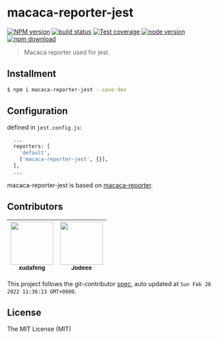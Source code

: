 # macaca-reporter-jest

[![NPM version][npm-image]][npm-url]
[![build status][travis-image]][travis-url]
[![Test coverage][coveralls-image]][coveralls-url]
[![node version][node-image]][node-url]
[![npm download][download-image]][download-url]

[npm-image]: https://img.shields.io/npm/v/macaca-reporter-jest.svg
[npm-url]: https://npmjs.org/package/macaca-reporter-jest
[travis-image]: https://img.shields.io/travis/macacajs/macaca-reporter-jest.svg
[travis-url]: https://travis-ci.org/macacajs/macaca-reporter-jest
[coveralls-image]: https://img.shields.io/coveralls/macacajs/macaca-reporter-jest.svg
[coveralls-url]: https://coveralls.io/r/macacajs/macaca-reporter-jest?branch=master
[node-image]: https://img.shields.io/badge/node.js-%3E=_8-green.svg
[node-url]: http://nodejs.org/download/
[download-image]: https://img.shields.io/npm/dm/macaca-reporter-jest.svg
[download-url]: https://npmjs.org/package/macaca-reporter-jest

> Macaca reporter used for jest.

## Installment

```bash
$ npm i macaca-reporter-jest --save-dev
```

## Configuration

defined in `jest.config.js`:

```bash
  ...
  reporters: [
    'default',
    ['macaca-reporter-jest', {}],
  ],
  ...
```

macaca-reporter-jest is based on [macaca-reporter](https://macacajs.github.io/macaca-reporter).

<!-- GITCONTRIBUTOR_START -->

## Contributors

|[<img src="https://avatars.githubusercontent.com/u/1011681?v=4" width="100px;"/><br/><sub><b>xudafeng</b></sub>](https://github.com/xudafeng)<br/>|[<img src="https://avatars.githubusercontent.com/u/30293087?v=4" width="100px;"/><br/><sub><b>Jodeee</b></sub>](https://github.com/Jodeee)<br/>|
| :---: | :---: |


This project follows the git-contributor [spec](https://github.com/xudafeng/git-contributor), auto updated at `Sun Feb 20 2022 11:36:13 GMT+0800`.

<!-- GITCONTRIBUTOR_END -->

## License

The MIT License (MIT)
